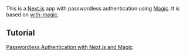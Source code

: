 This is a [Next.js](https://nextjs.org/) app with passwordless authentication using [Magic](https://magic.link/). It is based on [with-magic](https://github.com/vercel/next.js/tree/canary/examples/with-magic).

## Tutorial

[Passwordless Authentication with Next.js and Magic](https://medium.com/technest/passwordless-authentication-with-next-js-and-magic-2c9ed2afd701)
